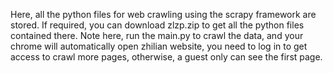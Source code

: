 Here, all the python files for web crawling using the scrapy framework are stored.
If required, you can download zlzp.zip to get all the python files contained there.
Note here, run the main.py to crawl the data, and your chrome will automatically open zhilian website, you need to log in to get access to crawl more pages, otherwise, a guest only can see the first page. 

